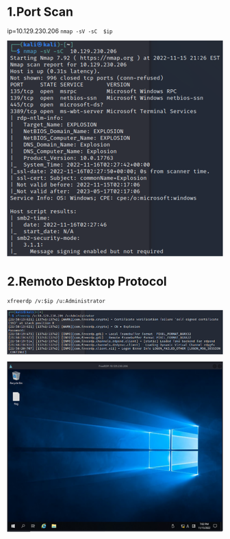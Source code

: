 # 1.Port Scan
ip=10.129.230.206
`nmap -sV -sC  $ip`

![9ac5529b7c92a84acdd5859f37d87ce4.png](../_resources/9ac5529b7c92a84acdd5859f37d87ce4.png)

# 2.Remoto Desktop Protocol
`xfreerdp /v:$ip /u:Administrator`

![dd6cc8e6fac58627a1d7d923bd4d196b.png](../_resources/dd6cc8e6fac58627a1d7d923bd4d196b.png)

![43e5254b7262bcca298c0eb1f69caec4.png](../_resources/43e5254b7262bcca298c0eb1f69caec4.png)